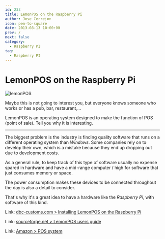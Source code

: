 ```yaml
---
id: 233
title: LemonPOS on the Raspberry Pi
author: Jose Cerrejon
icon: pen-to-square
date: 2013-08-13 10:00:00
prev: /
next: false
category:
  - Raspberry PI
tag:
  - Raspberry PI
---
```


# LemonPOS on the Raspberry Pi

![lemonPOS](/images/2013/08/lemonPOS.jpg)

Maybe this is not going to interest you, but everyone knows someone who works or has a pub, bar, restaurant,...

LemonPOS is an operating system designed to make the function of POS (point of sale). Tell you why it is interesting.

- - -
The biggest problem is the industry is finding quality software that runs on a different operating system than *Windows*. Some companies rely on to develop their own, which is a mistake because they end up dropping out due to development costs.

As a general rule, to keep track of this type of software usually no expense spared in hardware and have a mid-range computer / high for software that just consumes memory or space.

The power consumption makes these devices to be connected throughout the day is also a detail to consider.

That's why it's a great idea to have a hardware like the *Raspberry Pi*, with software of this kind.

Link: [dbc-customs.com > Installing LemonPOS on the Raspberry Pi](http://dbc-customs.com/?p=77)

Link: [sourceforge.net > LemonPOS users guide](http://sourceforge.net/apps/mediawiki/lemonpos/index.php?title=Users_Guide)

Link: [Amazon > POS system](http://www.amazon.co.uk/gp/registry/wishlist/2VHAS9B6YPLGJ/ref=topnav_lists_1)